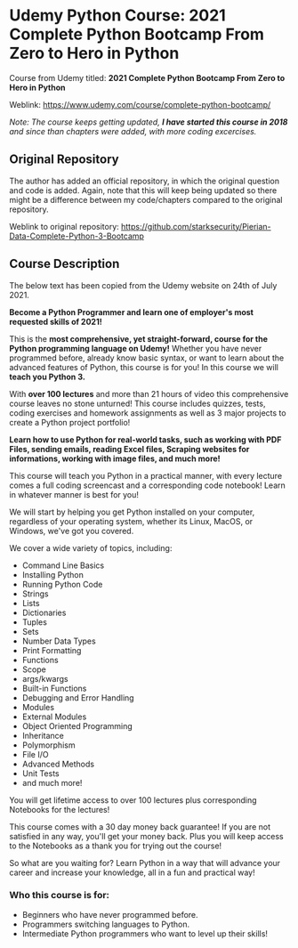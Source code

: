 # Udemy Python Course: 2021 Complete Python Bootcamp From Zero to Hero in Python
Course from Udemy titled: **2021 Complete Python Bootcamp From Zero to Hero in Python**

Weblink: <https://www.udemy.com/course/complete-python-bootcamp/>

*Note: The course keeps getting updated, ***I have started this course in 2018*** and since than chapters were added, with more coding excercises.*

## Original Repository
The author has added an official repository, in which the original question and code is added. Again, note that this will keep being updated so there might be a difference between my code/chapters compared to the original repository.

Weblink to original repository: <https://github.com/starksecurity/Pierian-Data-Complete-Python-3-Bootcamp>

## Course Description
The below text has been copied from the Udemy website on 24th of July 2021.

**Become a Python Programmer and learn one of employer's most requested skills of 2021!**

This is the **most comprehensive, yet straight-forward, course for the Python programming language on Udemy!** Whether you have never programmed before, already know basic syntax, or want to learn about the advanced features of Python, this course is for you! In this course we will **teach you Python 3.**

With **over 100 lectures** and more than 21 hours of video this comprehensive course leaves no stone unturned! This course includes quizzes, tests, coding exercises and homework assignments as well as 3 major projects to create a Python project portfolio!

**Learn how to use Python for real-world tasks, such as working with PDF Files, sending emails, reading Excel files, Scraping websites for informations, working with image files, and much more!**

This course will teach you Python in a practical manner, with every lecture comes a full coding screencast and a corresponding code notebook! Learn in whatever manner is best for you!

We will start by helping you get Python installed on your computer, regardless of your operating system, whether its Linux, MacOS, or Windows, we've got you covered.

We cover a wide variety of topics, including:

* Command Line Basics
* Installing Python
* Running Python Code
* Strings
* Lists 
* Dictionaries
* Tuples
* Sets
* Number Data Types
* Print Formatting
* Functions
* Scope
* args/kwargs
* Built-in Functions
* Debugging and Error Handling
* Modules
* External Modules
* Object Oriented Programming
* Inheritance
* Polymorphism
* File I/O
* Advanced Methods
* Unit Tests
* and much more!

You will get lifetime access to over 100 lectures plus corresponding Notebooks for the lectures!

This course comes with a 30 day money back guarantee! If you are not satisfied in any way, you'll get your money back. Plus you will keep access to the Notebooks as a thank you for trying out the course!

So what are you waiting for? Learn Python in a way that will advance your career and increase your knowledge, all in a fun and practical way!

### Who this course is for:
* Beginners who have never programmed before.
* Programmers switching languages to Python.
* Intermediate Python programmers who want to level up their skills!